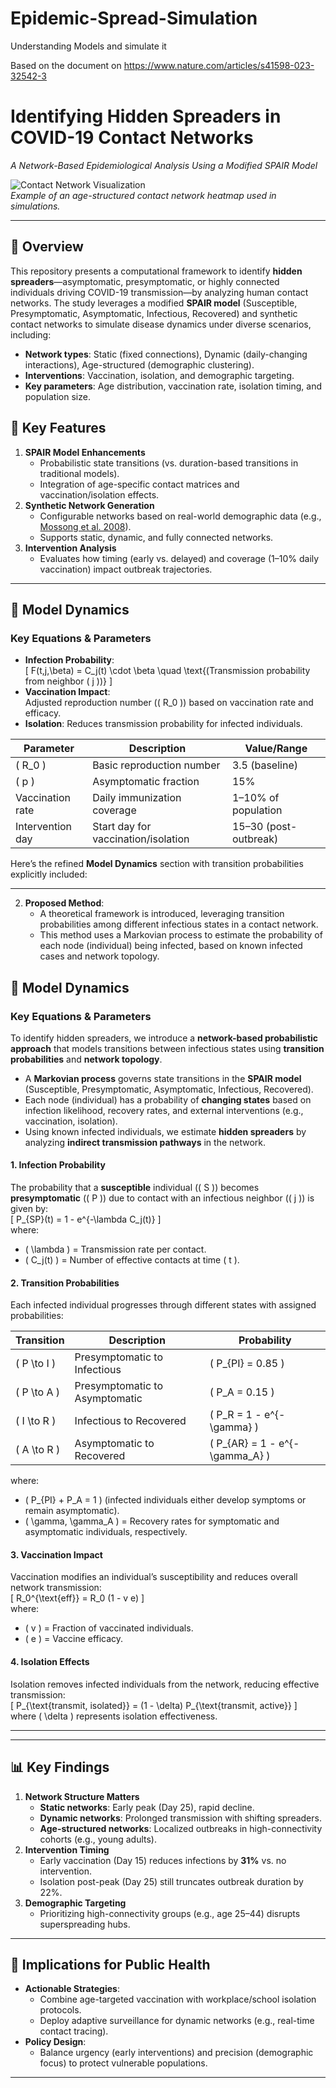 # Epidemic-Spread-Simulation
Understanding Models and simulate it

Based on the document on https://www.nature.com/articles/s41598-023-32542-3

# Identifying Hidden Spreaders in COVID-19 Contact Networks  
*A Network-Based Epidemiological Analysis Using a Modified SPAIR Model*  

![Contact Network Visualization](https://via.placeholder.com/800x400.png?text=Contact+Network+Heatmap)  
*Example of an age-structured contact network heatmap used in simulations.*

---

## 📌 Overview  
This repository presents a computational framework to identify **hidden spreaders**—asymptomatic, presymptomatic, or highly connected individuals driving COVID-19 transmission—by analyzing human contact networks. The study leverages a modified **SPAIR model** (Susceptible, Presymptomatic, Asymptomatic, Infectious, Recovered) and synthetic contact networks to simulate disease dynamics under diverse scenarios, including:  
- **Network types**: Static (fixed connections), Dynamic (daily-changing interactions), Age-structured (demographic clustering).  
- **Interventions**: Vaccination, isolation, and demographic targeting.  
- **Key parameters**: Age distribution, vaccination rate, isolation timing, and population size.  

## 🔑 Key Features  
1. **SPAIR Model Enhancements**  
   - Probabilistic state transitions (vs. duration-based transitions in traditional models).  
   - Integration of age-specific contact matrices and vaccination/isolation effects.  
2. **Synthetic Network Generation**  
   - Configurable networks based on real-world demographic data (e.g., [Mossong et al. 2008](https://doi.org/10.1371/journal.pmed.0050074)).  
   - Supports static, dynamic, and fully connected networks.  
3. **Intervention Analysis**  
   - Evaluates how timing (early vs. delayed) and coverage (1–10% daily vaccination) impact outbreak trajectories.  

---

## 🧬 Model Dynamics  
### Key Equations & Parameters  
- **Infection Probability**:  
  \[
  F(t,j,\beta) = C_j(t) \cdot \beta \quad \text{(Transmission probability from neighbor \( j \))}
  \]  
- **Vaccination Impact**:  
  Adjusted reproduction number (\( R_0 \)) based on vaccination rate and efficacy.  
- **Isolation**: Reduces transmission probability for infected individuals.  

| Parameter       | Description                          | Value/Range      |  
|-----------------|--------------------------------------|------------------|  
| \( R_0 \)       | Basic reproduction number           | 3.5 (baseline)   |  
| \( p \)         | Asymptomatic fraction               | 15%              |  
| Vaccination rate| Daily immunization coverage         | 1–10% of population |  
| Intervention day| Start day for vaccination/isolation | 15–30 (post-outbreak)|  

Here’s the refined **Model Dynamics** section with transition probabilities explicitly included:  

---

2. **Proposed Method**:
   - A theoretical framework is introduced, leveraging transition probabilities among different infectious states in a contact network.
   - This method uses a Markovian process to estimate the probability of each node (individual) being infected, based on known infected cases and network topology.

## 🧬 Model Dynamics  
### Key Equations & Parameters  
To identify hidden spreaders, we introduce a **network-based probabilistic approach** that models transitions between infectious states using **transition probabilities** and **network topology**.  

- A **Markovian process** governs state transitions in the **SPAIR model** (Susceptible, Presymptomatic, Asymptomatic, Infectious, Recovered).  
- Each node (individual) has a probability of **changing states** based on infection likelihood, recovery rates, and external interventions (e.g., vaccination, isolation).  
- Using known infected individuals, we estimate **hidden spreaders** by analyzing **indirect transmission pathways** in the network.  

#### **1. Infection Probability**  
The probability that a **susceptible** individual (\( S \)) becomes **presymptomatic** (\( P \)) due to contact with an infectious neighbor (\( j \)) is given by:  
\[
P_{SP}(t) = 1 - e^{-\lambda C_j(t)}
\]  
where:  
- \( \lambda \) = Transmission rate per contact.  
- \( C_j(t) \) = Number of effective contacts at time \( t \).  

#### **2. Transition Probabilities**  
Each infected individual progresses through different states with assigned probabilities:  

| Transition | Description | Probability |
|------------|------------|-------------|
| \( P \to I \) | Presymptomatic to Infectious | \( P_{PI} = 0.85 \) |
| \( P \to A \) | Presymptomatic to Asymptomatic | \( P_A = 0.15 \) |
| \( I \to R \) | Infectious to Recovered | \( P_R = 1 - e^{-\gamma} \) |
| \( A \to R \) | Asymptomatic to Recovered | \( P_{AR} = 1 - e^{-\gamma_A} \) |

where:  
- \( P_{PI} + P_A = 1 \) (infected individuals either develop symptoms or remain asymptomatic).  
- \( \gamma, \gamma_A \) = Recovery rates for symptomatic and asymptomatic individuals, respectively.  


#### **3. Vaccination Impact**  
Vaccination modifies an individual’s susceptibility and reduces overall network transmission:  
\[
R_0^{\text{eff}} = R_0 (1 - v e)
\]  
where:  
- \( v \) = Fraction of vaccinated individuals.  
- \( e \) = Vaccine efficacy.  

#### **4. Isolation Effects**  
Isolation removes infected individuals from the network, reducing effective transmission:  
\[
P_{\text{transmit, isolated}} = (1 - \delta) P_{\text{transmit, active}}
\]  
where \( \delta \) represents isolation effectiveness.  

---
---

## 📊 Key Findings  
1. **Network Structure Matters**  
   - **Static networks**: Early peak (Day 25), rapid decline.  
   - **Dynamic networks**: Prolonged transmission with shifting spreaders.  
   - **Age-structured networks**: Localized outbreaks in high-connectivity cohorts (e.g., young adults).  
2. **Intervention Timing**  
   - Early vaccination (Day 15) reduces infections by **31%** vs. no intervention.  
   - Isolation post-peak (Day 25) still truncates outbreak duration by 22%.  
3. **Demographic Targeting**  
   - Prioritizing high-connectivity groups (e.g., age 25–44) disrupts superspreading hubs.  

---

## 🎯 Implications for Public Health  
- **Actionable Strategies**:  
  - Combine age-targeted vaccination with workplace/school isolation protocols.  
  - Deploy adaptive surveillance for dynamic networks (e.g., real-time contact tracing).  
- **Policy Design**:  
  - Balance urgency (early interventions) and precision (demographic focus) to protect vulnerable populations.  

---





